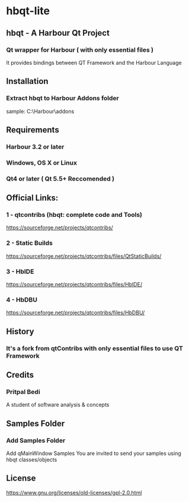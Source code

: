 # hbqt-lite

## hbqt - A Harbour Qt Project

### Qt wrapper for Harbour ( with only essential files )
It provides bindings between QT Framework and the Harbour Language



## Installation

### Extract hbqt to Harbour Addons folder
sample: C:\Harbour\addons



## Requirements

###    Harbour 3.2 or later
###    Windows, OS X or Linux
###    Qt4 or later (  Qt 5.5+ Reccomended )



## Official Links:

### 1 - qtcontribs (hbqt: complete code and Tools)
https://sourceforge.net/projects/qtcontribs/

### 2 - Static Builds
https://sourceforge.net/projects/qtcontribs/files/QtStaticBuilds/

### 3 - HbIDE
https://sourceforge.net/projects/qtcontribs/files/HbIDE/

### 4 - HbDBU
https://sourceforge.net/projects/qtcontribs/files/HbDBU/



## History

### It's a fork from qtContribs with only essential files to use QT Framework



## Credits

### Pritpal Bedi
A student of software analysis & concepts



## Samples Folder

### Add Samples Folder
Add qMainWindow Samples
You are invited to send your samples using hbqt classes/objects



## License

https://www.gnu.org/licenses/old-licenses/gpl-2.0.html
